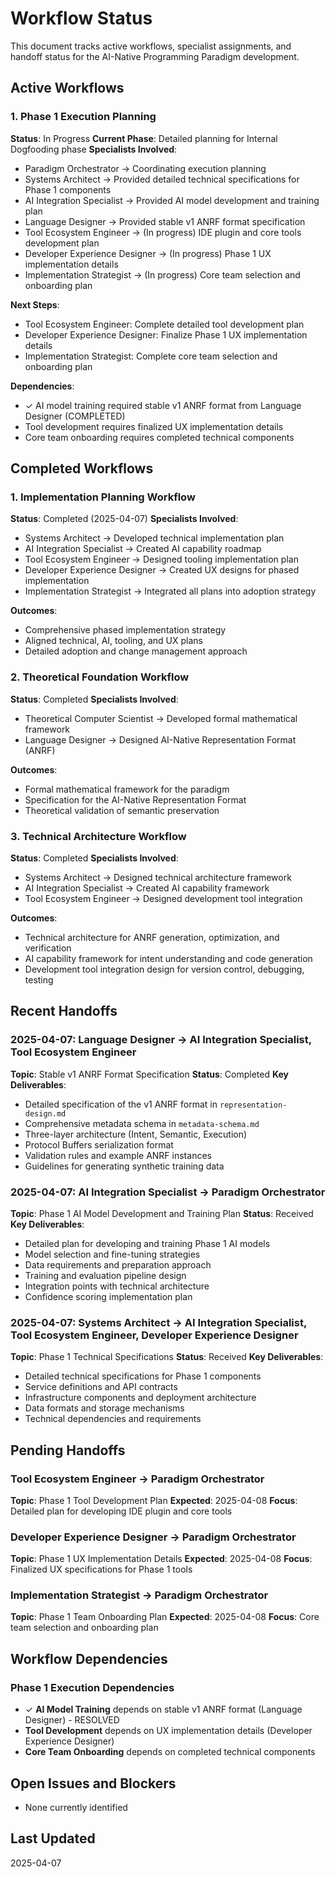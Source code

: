 # Workflow Status

This document tracks active workflows, specialist assignments, and handoff status for the AI-Native Programming Paradigm development.

## Active Workflows

### 1. Phase 1 Execution Planning
**Status**: In Progress
**Current Phase**: Detailed planning for Internal Dogfooding phase
**Specialists Involved**:
- Paradigm Orchestrator → Coordinating execution planning
- Systems Architect → Provided detailed technical specifications for Phase 1 components
- AI Integration Specialist → Provided AI model development and training plan
- Language Designer → Provided stable v1 ANRF format specification
- Tool Ecosystem Engineer → (In progress) IDE plugin and core tools development plan
- Developer Experience Designer → (In progress) Phase 1 UX implementation details
- Implementation Strategist → (In progress) Core team selection and onboarding plan

**Next Steps**:
- Tool Ecosystem Engineer: Complete detailed tool development plan
- Developer Experience Designer: Finalize Phase 1 UX implementation details
- Implementation Strategist: Complete core team selection and onboarding plan

**Dependencies**:
- ✓ AI model training required stable v1 ANRF format from Language Designer (COMPLETED)
- Tool development requires finalized UX implementation details
- Core team onboarding requires completed technical components

## Completed Workflows

### 1. Implementation Planning Workflow
**Status**: Completed (2025-04-07)
**Specialists Involved**:
- Systems Architect → Developed technical implementation plan
- AI Integration Specialist → Created AI capability roadmap
- Tool Ecosystem Engineer → Designed tooling implementation plan
- Developer Experience Designer → Created UX designs for phased implementation
- Implementation Strategist → Integrated all plans into adoption strategy

**Outcomes**:
- Comprehensive phased implementation strategy
- Aligned technical, AI, tooling, and UX plans
- Detailed adoption and change management approach

### 2. Theoretical Foundation Workflow
**Status**: Completed
**Specialists Involved**:
- Theoretical Computer Scientist → Developed formal mathematical framework
- Language Designer → Designed AI-Native Representation Format (ANRF)

**Outcomes**:
- Formal mathematical framework for the paradigm
- Specification for the AI-Native Representation Format
- Theoretical validation of semantic preservation

### 3. Technical Architecture Workflow
**Status**: Completed
**Specialists Involved**:
- Systems Architect → Designed technical architecture framework
- AI Integration Specialist → Created AI capability framework
- Tool Ecosystem Engineer → Designed development tool integration

**Outcomes**:
- Technical architecture for ANRF generation, optimization, and verification
- AI capability framework for intent understanding and code generation
- Development tool integration design for version control, debugging, testing

## Recent Handoffs

### 2025-04-07: Language Designer → AI Integration Specialist, Tool Ecosystem Engineer
**Topic**: Stable v1 ANRF Format Specification
**Status**: Completed
**Key Deliverables**:
- Detailed specification of the v1 ANRF format in `representation-design.md`
- Comprehensive metadata schema in `metadata-schema.md`
- Three-layer architecture (Intent, Semantic, Execution)
- Protocol Buffers serialization format
- Validation rules and example ANRF instances
- Guidelines for generating synthetic training data

### 2025-04-07: AI Integration Specialist → Paradigm Orchestrator
**Topic**: Phase 1 AI Model Development and Training Plan
**Status**: Received
**Key Deliverables**:
- Detailed plan for developing and training Phase 1 AI models
- Model selection and fine-tuning strategies
- Data requirements and preparation approach
- Training and evaluation pipeline design
- Integration points with technical architecture
- Confidence scoring implementation plan

### 2025-04-07: Systems Architect → AI Integration Specialist, Tool Ecosystem Engineer, Developer Experience Designer
**Topic**: Phase 1 Technical Specifications
**Status**: Received
**Key Deliverables**:
- Detailed technical specifications for Phase 1 components
- Service definitions and API contracts
- Infrastructure components and deployment architecture
- Data formats and storage mechanisms
- Technical dependencies and requirements

## Pending Handoffs

### Tool Ecosystem Engineer → Paradigm Orchestrator
**Topic**: Phase 1 Tool Development Plan
**Expected**: 2025-04-08
**Focus**: Detailed plan for developing IDE plugin and core tools

### Developer Experience Designer → Paradigm Orchestrator
**Topic**: Phase 1 UX Implementation Details
**Expected**: 2025-04-08
**Focus**: Finalized UX specifications for Phase 1 tools

### Implementation Strategist → Paradigm Orchestrator
**Topic**: Phase 1 Team Onboarding Plan
**Expected**: 2025-04-08
**Focus**: Core team selection and onboarding plan

## Workflow Dependencies

### Phase 1 Execution Dependencies
- ✓ **AI Model Training** depends on stable v1 ANRF format (Language Designer) - RESOLVED
- **Tool Development** depends on UX implementation details (Developer Experience Designer)
- **Core Team Onboarding** depends on completed technical components

## Open Issues and Blockers
- None currently identified

## Last Updated
2025-04-07